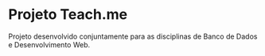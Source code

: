# Projeto Teach.me

Projeto desenvolvido conjuntamente para as disciplinas de Banco de Dados e Desenvolvimento Web.
